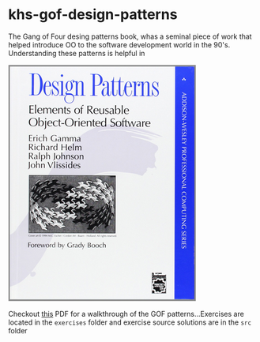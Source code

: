 khs-gof-design-patterns
=======================

The Gang of Four desing patterns book, whas a seminal piece of work that helped introduce OO to the software development world in the 90's.  Understanding these patterns is helpful in 

![](https://raw.githubusercontent.com/in-the-keyhole/khs-gof-design-patterns/master/images/gof-book.png)


Checkout [this]() PDF for a walkthrough of the GOF patterns...Exercises are located in the `exercises` folder and exercise source solutions are in the `src` folder 


